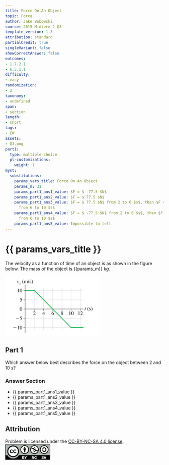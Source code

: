 ```yaml
---
title: Force On An Object
topic: Force
author: Jake Bobowski
source: 2015 Midterm 2 Q3
template_version: 1.3
attribution: standard
partialCredit: true
singleVariant: false
showCorrectAnswer: false
outcomes:
- 1.7.2.1
- 6.5.1.1
difficulty:
- easy
randomization:
- 2
taxonomy:
- undefined
span:
- section
length:
- short
tags:
- EW
assets:
- Q3.png
part1:
  type: multiple-choice
  pl-customizations:
    weight: 1
myst:
  substitutions:
    params_vars_title: Force On An Object
    params_m: 31
    params_part1_ans1_value: $F = $ -77.5 $N$
    params_part1_ans2_value: $F = $ 77.5 $N$
    params_part1_ans3_value: $F = $ 77.5 $N$ from 2 to 6 $s$, then $F = $ -77.5 $N$
      from 6 to 10 $s$
    params_part1_ans4_value: $F = $ -77.5 $N$ from 2 to 6 $s$, then $F = $ 77.5 $N$
      from 6 to 10 $s$
    params_part1_ans5_value: Impossible to tell
---
```

# {{ params_vars_title }}
The velocity as a function of time of an object is as shown in the figure below. The mass of the
object is {{params_m}} $kg$.

<img src="Q3.png" alt="A graph of velocity and time. The object has a velocity of 10 meters per second at 0 to 2 seconds. The object's velocity decreases to 0 meters per second at 6 seconds. The object's velocity is at negative 10 meters per seconds from 10 to 12 seconds." width=300>

## Part 1

Which answer below best describes the force on the object between 2 and 10 $s$?

### Answer Section

- {{ params_part1_ans1_value }}
- {{ params_part1_ans2_value }}
- {{ params_part1_ans3_value }}
- {{ params_part1_ans4_value }}
- {{ params_part1_ans5_value }}

## Attribution

Problem is licensed under the [CC-BY-NC-SA 4.0 license](https://creativecommons.org/licenses/by-nc-sa/4.0/).<br> ![The Creative Commons 4.0 license requiring attribution-BY, non-commercial-NC, and share-alike-SA license.](https://raw.githubusercontent.com/firasm/bits/master/by-nc-sa.png)